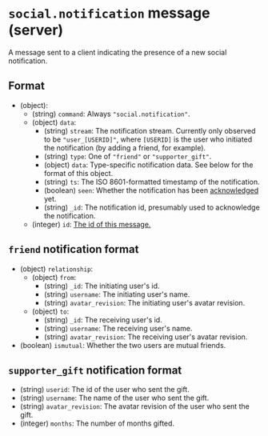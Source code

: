 # `social.notification` message (server)

A message sent to a client indicating the presence of a new social notification.

## Format

* (object):
    * (string) `command`: Always `"social.notification"`.
    * (object) `data`:
        * (string) `stream`: The notification stream. Currently only observed to be `"user_[USERID]"`, where `[USERID]`
          is the user who initiated the notification (by adding a friend, for example).
        * (string) `type`: One of `"friend"` or `"supporter_gift"`.
        * (object) `data`: Type-specific notification data. See below for the format of this object.
        * (string) `ts`: The ISO 8601-formatted timestamp of the notification.
        * (boolean) `seen`: Whether the notification has been [acknowledged](client_social_notifications_ack.md) yet.
        * (string) `_id`: The notification id, presumably used to acknowledge the notification.
    * (integer) `id`: [The id of this message.](../Ribbon.md#id-messages)
    
## `friend` notification format

* (object) `relationship`:
  * (object) `from`:
      * (string) `_id`: The initiating user's id.
      * (string) `username`: The initiating user's name.
      * (string) `avatar_revision`: The initiating user's avatar revision.
  * (object) `to`:
      * (string) `_id`: The receiving user's id.
      * (string) `username`: The receiving user's name.
      * (string) `avatar_revision`: The receiving user's avatar revision.
* (boolean) `ismutual`: Whether the two users are mutual friends.

## `supporter_gift` notification format

<!-- see https://kagar.in/disappointment.png for context -->

* (string) `userid`: The id of the user who sent the gift.
* (string) `username`: The name of the user who sent the gift.
* (string) `avatar_revision`: The avatar revision of the user who sent the gift.
* (integer) `months`: The number of months gifted.